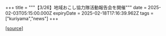 +++
title = """【3/26】地域おこし協力隊活動報告会を開催"""
date = 2025-02-03T05:15:00.000Z
expiryDate = 2025-02-18T17:16:39.962Z
tags = ["kuriyama","news"]
+++


[[source]](https://www.town.kuriyama.hokkaido.jp/soshiki/31/21389.html)
